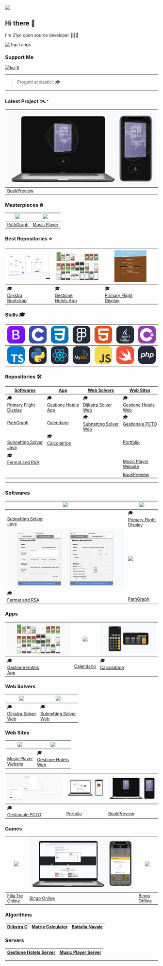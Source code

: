 ![](https://komarev.com/ghpvc/?username=vittorioPiotti&color=lightgrey)

## Hi there 👋 



I'm 21yo open source developer 🧑🏻‍💻





![Top Langs](https://github-readme-stats.vercel.app/api/top-langs/?username=vittoriopiotti&layout=compact&langs_count=8)



### Support Me

[![ko-fi](https://ko-fi.com/img/githubbutton_sm.svg)](https://ko-fi.com/P5P012BC8U)


---

> Progetti scolastici: 🎓


---

### Latest Project ᝰ.ᐟ

|<img src="https://github.com/vittorioPiotti/Book-Preview/blob/main/github/socialpreview.png"/>| 
|-------------|
|[BookPreview](https://github.com/vittorioPiotti/Book-Preview)|


### Masterpieces 🔥 

|<img src="https://github.com/vittorioPiotti/SmartGraphUI-ForkBased/blob/master/github/socialpreview24.png"/> |<img src="https://github.com/vittorioPiotti/Music-Player/blob/main/media/socialpreview-second.png"/>| 
|-------------|-------------|
|[PathGraph](https://github.com/vittorioPiotti/PathGraph-JavaFX)|[Music Player](https://github.com/vittorioPiotti/Music-Player)|




### Best Repositories ⭐




|<img src="https://github.com/vittorioPiotti/vittorioPiotti/blob/main/immagini/WEB.png"/>| <img src="https://github.com/vittorioPiotti/vittorioPiotti/blob/main/immagini/APP.png"/>|<img src="https://github.com/vittorioPiotti/vittorioPiotti/blob/main/immagini/PFD.png"/>|
|-------------|-------------|-------------|
|🎓<br> [Dijkstra<br>Bootstrap](https://github.com/vittorioPiotti/Dijkstra-Bootstrap)   |🎓<br> [Gestione<br>Hotels&nbsp;App](https://github.com/vittorioPiotti/Gestione-Hotel-App)  |🎓<br> [Primary&nbsp;Flight<br>Display](https://github.com/vittorioPiotti/Primary-Flight-Display) |



### Skills 🎓

| <img src="https://github.com/tandpfun/skill-icons/blob/main/icons/Bootstrap.svg" width="70"> |  <img src="https://github.com/tandpfun/skill-icons/blob/main/icons/C.svg" width="70">      |  <img src="https://github.com/tandpfun/skill-icons/blob/main/icons/CSS.svg" width="70"> | <img src="https://github.com/tandpfun/skill-icons/blob/main/icons/Figma-Dark.svg" width="70"> | <img src="https://github.com/tandpfun/skill-icons/blob/main/icons/HTML.svg" width="70"> | <img src="https://github.com/tandpfun/skill-icons/blob/main/icons/Java-Dark.svg" width="70">  |    <img src="https://github.com/tandpfun/skill-icons/blob/main/icons/CS.svg" width="70">   |
|-------------|-------------|-------------|-------------|-------------|-------------|-------------|
| <img src="https://github.com/tandpfun/skill-icons/blob/main/icons/TypeScript.svg" width="70"> | <img src="https://github.com/tandpfun/skill-icons/blob/main/icons/Python-Dark.svg" width="70"> |<img src="https://github.com/tandpfun/skill-icons/blob/main/icons/React-Dark.svg" width="70">  | <img src="https://github.com/tandpfun/skill-icons/blob/main/icons/MySQL-Dark.svg" width="70">   |  <img src="https://github.com/tandpfun/skill-icons/blob/main/icons/JavaScript.svg" width="70"> | <img src="https://github.com/tandpfun/skill-icons/blob/main/icons/Swift.svg" width="70">   | <img src="https://github.com/tandpfun/skill-icons/blob/main/icons/PHP-Dark.svg" width="70"> | 





### Repositories 🛠️ 


| [Softwares](#softwares)                                                                                     | [App](#app)                                                                                              | [Web Solvers](#web-solvers)                                                                                | [Web Sites](#web-sites)                                                                                         | [Games](#games)                                                                                     | [Algorithms](#algorithms)                                                                                     | [Servers](#servers)                                                                                     |
|----------------------------------------------------------------------------------------------------|--------------------------------------------------------------------------------------------------|------------------------------------------------------------------------------------------------|------------------------------------------------------------------------------------------------|------------------------------------------------------------------------------------------------|------------------------------------------------------------------------------------------------|------------------------------------------------------------------------------------------------|
|🎓<br> [Primary&nbsp;Flight<br>Display](https://github.com/vittorioPiotti/Primary-Flight-Display)                         |🎓<br>[Gestione&nbsp;Hotels<br>App](https://github.com/vittorioPiotti/Gestione-Hotel-App)                           |🎓<br>  [Dijkstra&nbsp;Solver<br>Web](https://github.com/vittorioPiotti/Dijkstra-Bootstrap)                   |🎓<br> [Gestione&nbsp;Hotels<br>Web](https://github.com/vittorioPiotti/Gestione-Hotel-PHP)                       | <br> [FilaTre](https://github.com/vittorioPiotti/FilaTre-Online) <br> &#8203;                                        |🎓<br> [Battaglia&nbsp;Navale](https://github.com/vittorioPiotti/Battaglia-Navale-C) <br> &#8203;                     |🎓<br> [Gestione&nbsp;Hotels<br>Server](https://github.com/vittorioPiotti/Gestione-Hotels-Server)                      |
|<br> [PathGraph](https://github.com/vittorioPiotti/SmartGraphUI-JavaFX)   <br> &#8203;                                  | <br>[Calendario](https://github.com/vittorioPiotti/Calendario-React-Native)   <br> &#8203;                         |🎓<br> [Subnetting&nbsp;Solver<br>Web](https://github.com/vittorioPiotti/Subnetting-Bootstrap)                      |🎓<br> [Gestionale&nbsp;PCTO](https://github.com/vittorioPiotti/Gestionale)  <br> &#8203;                                 |<br> [Bingo&nbsp;Online](https://github.com/vittorioPiotti/Bingo-Online-Bootstrap)  <br> &#8203;                                 |🎓<br> [Matrix<br>Calculator](https://github.com/vittorioPiotti/Matrix-Calculator-C)                       | <br>[Music&nbsp;Player<br>Server](https://github.com/vittorioPiotti/Music-Player-Server)                      |
| <br> [Subnetting&nbsp;Solver<br>Java](https://github.com/vittorioPiotti/Subnet-Solver-Java)                       |🎓<br> [Calcolatrice](https://github.com/vittorioPiotti/Calcolatrice-React-Native) <br> &#8203;                      |                                                                                                  | <br> [Portfolio](https://github.com/vittorioPiotti/Portfolio-Bootstrap)  <br> &#8203;                               |🎓<br> [Bingo&nbsp;Offline](https://github.com/vittorioPiotti/Bingo-Bootstrap)  <br>&#8203;                                       |🎓<br> [Dijkstra<br>Solver&nbsp;C](https://github.com/vittorioPiotti/Algoritmo-Dijkstra-C)                              |                                                                                      |
|🎓<br> [Fermat&nbsp;and&nbsp;RSA](https://github.com/vittorioPiotti/Fermat-And-RSA)  <br> &#8203;                                |                                                                                         |                                                                                                  |   <br>    [Music&nbsp;Player<br>Website](https://github.com/vittorioPiotti/Music-Player)                                     |                                                                                                    |                                                                                                 | 
|                            |                                                                                         |                                                                                                  |       [BookPreview](https://github.com/vittorioPiotti/Book-Preview)                                        |                                                                                                    |                                                                                                 |                                                                                      

                                                                                                                                                    


---

### Softwares 


| <img src="https://github.com/vittorioPiotti/Subnetting-Java/blob/main/screenshots/vlsm.png"/> |<img src="https://github.com/vittorioPiotti/Primary-Flight-Display/blob/main/project/screenshots/socialpreview5.png"/>   |
|---|---|
|<br>[Subnetting&nbsp;Solver<br>Java](https://github.com/vittorioPiotti/Subnetting-Java)  |🎓<br>[Primary&nbsp;Flight<br>Display](https://github.com/vittorioPiotti/Primary-Flight-Display) |
|<img src="https://github.com/vittorioPiotti/Fermat-And-RSA/blob/main/images/socialpreview2.png"/> |<img src="https://github.com/vittorioPiotti/SmartGraphUI-ForkBased/blob/master/github/socialpreview26.png"/>  |
|🎓<br>[Fermat and RSA](https://github.com/vittorioPiotti/Fermat-And-RSA)|<br>[PathGraph](https://github.com/vittorioPiotti/SmartGraphUI-JavaFX) | 



### Apps 


|<img src="https://github.com/vittorioPiotti/Gestione-Hotel-App/blob/main/project/screenshots/socialpreview.png"/>| <img src="https://github.com/vittorioPiotti/Calendario-React-Native/blob/main/socialpreview.png"/>|<img src="https://github.com/vittorioPiotti/Calcolatrice-React-Native/blob/main/socialpreview2.png"/>|
|-------------|-------------|-------------|
| 🎓<br>[Gestione&nbsp;Hotels<br>App](https://github.com/vittorioPiotti/Gestione-Hotel-App)|<br>[Calendario](https://github.com/vittorioPiotti/Calendario-React-Native)<br> &#8203; |🎓<br>[Calcolatrice](https://github.com/vittorioPiotti/Calcolatrice-React-Native)<br> &#8203;|



### Web Solvers 


| <img src="https://github.com/vittorioPiotti/Dijkstra-Bootstrap/blob/main/socialpreview.png"/> |<img src="https://github.com/vittorioPiotti/Subnetting-Bootstrap/blob/main/screenshots/flsm.png"/>| 
|-------------|-------------|
| 🎓<br>  [Dijkstra&nbsp;Solver<br>Web](https://github.com/vittorioPiotti/Dijkstra-Bootstrap) | 🎓<br> [Subnetting&nbsp;Solver<br>Web](https://github.com/vittorioPiotti/Subnetting-Bootstrap) |



### Web Sites 



| <img src="https://github.com/vittorioPiotti/Music-Player/blob/main/media/socialpreview-second.png"/>  |<img src="https://github.com/vittorioPiotti/Gestione-Hotel-PHP/blob/main/socialpreview80.png"/>   |
|---|---|
| <br>    [Music&nbsp;Player<br>Website](https://github.com/vittorioPiotti/Music-Player)   | 🎓<br> [Gestione&nbsp;Hotels<br>Web](https://github.com/vittorioPiotti/Gestione-Hotel-PHP)  |

| <img src="https://github.com/vittorioPiotti/vittorioPiotti/blob/main/immagini/socialpreview70.png"/>  |<img src="https://raw.githubusercontent.com/vittorioPiotti/Portfolio-Bootstrap/main/socialpreview3.png"/>  |<img src="https://github.com/vittorioPiotti/Book-Preview/blob/main/github/socialpreview.png?raw=true"/>  |
|---|---|---|
| 🎓<br> [Gestionale&nbsp;PCTO](https://github.com/vittorioPiotti/Gestionale)  | <br> [Portolio](https://github.com/vittorioPiotti/Portfolio-Bootstrap)  | <br> [BookPreview](https://github.com/vittorioPiotti/Book-Preview) | 





### Games

|<img src="https://github.com/vittorioPiotti/FilaTre-Online/blob/main/FilaTreOnline/imgs/socialpreview3.png"/>| <img src="https://github.com/vittorioPiotti/Bingo-Online-Bootstrap/blob/main/socialpreview50.png"/>|<img src="https://github.com/vittorioPiotti/Bingo-Bootstrap/blob/main/socialpreview12.png"/>| 
|-------------|-------------|---|
|[Fiila Tre Online](https://github.com/vittorioPiotti/FilaTre-Online)|[Bingo Online](https://github.com/vittorioPiotti/Bingo-Online-Bootstrap)|[Bingo Offline](https://github.com/vittorioPiotti/Bingo-Bootstrap)|


### Algorithms 

|[Dijkstra C](https://github.com/vittorioPiotti/Algoritmo-Dijkstra-C)|[Matrix Calculator](https://github.com/vittorioPiotti/Matrix-Calculator-C)|[Battalia Navale](https://github.com/vittorioPiotti/Battaglia-Navale-C)|
|-------------|-------------|-------------|

### Servers 

|[Gestione Hotels Server ](https://github.com/vittorioPiotti/Gestione-Hotels-Server)|[Music Player Server ](https://github.com/vittorioPiotti/Music-Player-Server)|
|-------------|-------------|


---





